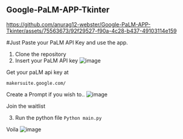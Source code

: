 ## Google-PaLM-APP-Tkinter


https://github.com/anurag12-webster/Google-PaLM-APP-Tkinter/assets/75563673/92f29527-f90a-4c28-b437-49103114e159



#Just Paste your PaLM API Key and use the app.

1. Clone the repository
2. Insert your PaLM API key
   ![image](https://github.com/anurag12-webster/Google-PaLM-APP-Tkinter/assets/75563673/12de6b1e-552a-444d-bef9-f61319c97c87)

Get your paLM api key at

```makersuite.google.com/```

Create a Prompt if you wish to..
![image](https://github.com/anurag12-webster/Google-PaLM-APP-Tkinter/assets/75563673/e54a30b3-2909-4ec3-9b6f-8f9ddfe62558)

Join the waitlist

3. Run the python file
   ```Python main.py```

Voila 
![image](https://github.com/anurag12-webster/Google-PaLM-APP-Tkinter/assets/75563673/bdc95685-15a8-4872-b1aa-ba6428511408)
